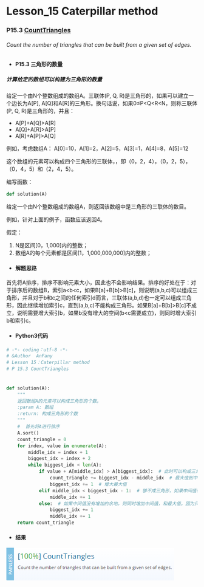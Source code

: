 # Lesson_15 Caterpillar method 

### P15.3 [CountTriangles](https://app.codility.com/programmers/lessons/15-caterpillar_method/count_triangles/) 

###### Count the number of triangles that can be built from a given set of edges.

* #### P15.3  三角形的数量

##### 计算给定的数组可以构建为三角形的数量

给定一个由N个整数组成的数组A。三联体(P, Q, R)是三角形的，如果可以建立一个边长为A[P], A[Q]和A[R]的三角形。换句话说，如果0≤P<Q<R<N，则称三联体(P, Q, R)是三角形的，并且：

  * A[P]+A[Q]>A[R]
  * A[Q]+A[R]>A[P]
  * A[R]+A[P]>A[Q]
  
例如，考虑数组A：
A[0]=10，A[1]=2，A[2]=5，A[3]=1，A[4]=8，A[5]=12

这个数组的元素可以构成四个三角形的三联体，，即（0，2，4），（0，2，5），（0，4，5）和（2，4，5）。

编写函数：
```python
def solution(A)
```

给定一个由N个整数组成的数组A，则返回该数组中是三角形的三联体的数目。

例如，针对上面的例子，函数应该返回4。

假定：

  1. N是区间[0，1,000]内的整数；
  2. 数组A的每个元素都是区间[1，1,000,000,000]内的整数；
 
* #### 解题思路

首先将A排序，排序不影响元素大小，因此也不会影响结果。排序的好处在于：对于排序后的数组B，索引a<b<c，如果B[a]+B[b]>B[c]，则说明(a,b,c)可以组成三角形，并且对于b和c之间的任何索引d而言，三联体(a,b,d)也一定可以组成三角形，因此继续增加索引c，直到(a,b,c)不能构成三角形。如果B[a]+B[b]>B[c]不成立，说明需要增大索引b，如果b没有增大的空间(b<c需要成立)，则同时增大索引b和索引c。

* #### Python3代码

```python
# -*- coding：utf-8 -*-
# &Author  AnFany
# Lesson 15：Caterpillar method
# P 15.3 CountTriangles


def solution(A):
    """
    返回数组A的元素可以构成三角形的个数。
    :param A: 数组
    :return: 构成三角形的个数
    """
    #  首先将A进行排序
    A.sort()
    count_triangle = 0
    for index, value in enumerate(A):
        middle_idx = index + 1
        biggest_idx = index + 2
        while biggest_idx < len(A):
            if value + A[middle_idx] > A[biggest_idx]:  # 此时可以构成三角形
                count_triangle += biggest_idx - middle_idx  # 最大值到中间值之间的均能构成三角形
                biggest_idx += 1  # 增大最大值
            elif middle_idx < biggest_idx - 1:  # 够不成三角形，如果中间值较小，则试着增加中间值
                middle_idx += 1
            else:  # 如果中间值没有增加的余地，则同时增加中间值，和最大值。因为只增加最大值，还是够不成三角形
                biggest_idx += 1
                middle_idx += 1
    return count_triangle
```

* #### 结果

![image](https://github.com/Anfany/Codility-Lessons-By-Python3/blob/master/L15_Caterpillar%20method/15.3.png)
